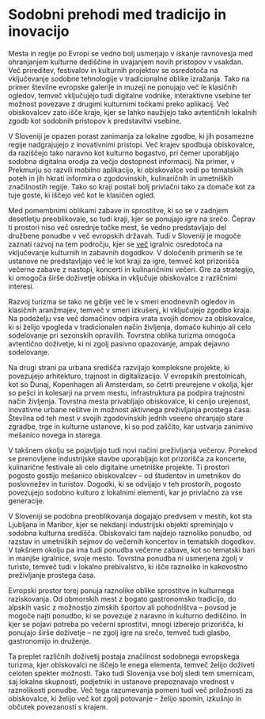 Sodobni prehodi med tradicijo in inovacijo
==========================================

Mesta in regije po Evropi se vedno bolj usmerjajo v iskanje ravnovesja med ohranjanjem kulturne dediščine in uvajanjem novih pristopov v vsakdan. Več prireditev, festivalov in kulturnih projektov se osredotoča na vključevanje sodobne tehnologije v tradicionalne oblike izražanja. Tako na primer številne evropske galerije in muzeji ne ponujajo več le klasičnih ogledov, temveč vključujejo tudi digitalne vodnike, interaktivne vsebine ter možnost povezave z drugimi kulturnimi točkami preko aplikacij. Več obiskovalcev zato išče kraje, kjer se lahko naužijejo tako avtentičnih lokalnih zgodb kot sodobnih pristopov k predstavitvi vsebine.

V Sloveniji je opazen porast zanimanja za lokalne zgodbe, ki jih posamezne regije nadgrajujejo z inovativnimi pristopi. Več krajev spodbuja obiskovalce, da raziščejo tako naravno kot kulturno bogastvo, pri čemer uporabljajo sodobna digitalna orodja za večjo dostopnost informacij. Na primer, v Prekmurju so razvili mobilno aplikacijo, ki obiskovalce vodi po tematskih poteh in jih hkrati informira o zgodovinskih, kulinaričnih in umetniških značilnostih regije. Tako so kraji postali bolj privlačni tako za domače kot za tuje goste, ki iščejo več kot le klasičen ogled.

Med pomembnimi oblikami zabave in sprostitve, ki so se v zadnjem desetletju preoblikovale, so tudi kraji, kjer se ponujajo igre na srečo. Čeprav ti prostori niso več osrednje točke mest, še vedno predstavljajo del družbene ponudbe v več evropskih državah. Tudi v Sloveniji je mogoče zaznati razvoj na tem področju, kjer se [več](https://gamblingsites.si/) igralnic osredotoča na vključevanje kulturnih in zabavnih dogodkov. V določenih primerih se te ustanove ne predstavljajo več le kot kraji za igre, temveč kot prizorišča večerne zabave z nastopi, koncerti in kulinaričnimi večeri. Gre za strategijo, ki omogoča širše doživetje obiska in vključuje obiskovalce z različnimi interesi.

Razvoj turizma se tako ne giblje več le v smeri enodnevnih ogledov in klasičnih aranžmajev, temveč v smeri izkušenj, ki vključujejo zgodbo kraja. Na podeželju vse več domačinov odpira vrata svojih domov za obiskovalce, ki si želijo vpogleda v tradicionalen način življenja, domačo kuhinjo ali celo sodelovanje pri sezonskih opravilih. Tovrstna oblika turizma omogoča avtentično doživetje, ki ni zgolj pasivno opazovanje, ampak dejavno sodelovanje.

Na drugi strani pa urbana središča razvijajo kompleksne projekte, ki povezujejo arhitekturo, trajnost in digitalizacijo. V evropskih prestolnicah, kot so Dunaj, Kopenhagen ali Amsterdam, so četrti preurejene v okolja, kjer so pešci in kolesarji na prvem mestu, infrastruktura pa podpira trajnostni način življenja. Tovrstna mesta privabljajo obiskovalce, ki cenijo urejenost, inovativne urbane rešitve in možnost aktivnega preživljanja prostega časa. Številna od teh mest v svojih zgodovinskih jedrih vseeno ohranjajo stare zgradbe, trge in kulturne ustanove, ki so pod zaščito, kar ustvarja zanimivo mešanico novega in starega.

V takšnem okolju se pojavljajo tudi novi načini preživljanja večerov. Ponekod se prenovljene industrijske stavbe uporabljajo kot prizorišča za koncerte, kulinarične festivale ali celo digitalne umetniške projekte. Ti prostori pogosto gostijo mešanico obiskovalcev – od študentov in umetnikov do poslovnežev in turistov. Dogodki, ki se odvijajo v teh prostorih, pogosto povezujejo sodobno kulturo z lokalnimi elementi, kar je privlačno za vse generacije.

V Sloveniji se podobna preoblikovanja dogajajo predvsem v mestih, kot sta Ljubljana in Maribor, kjer se nekdanji industrijski objekti spreminjajo v sodobna kulturna središča. Obiskovalci tam najdejo raznoliko ponudbo, od razstav in umetniških sejmov do večernih koncertov in tematskih dogodkov. V takšnem okolju pa ima tudi ponudba večerne zabave, kot so tematski bari in manjše igralnice, svoje mesto. Tovrstna ponudba ni usmerjena zgolj v turiste, temveč tudi v lokalno prebivalstvo, ki išče raznoliko in kakovostno preživljanje prostega časa.

Evropski prostor torej ponuja raznolike oblike sprostitve in kulturnega raziskovanja. Od obmorskih mest z bogato gastronomsko tradicijo, do alpskih vasic z možnostjo zimskih športov ali pohodništva – povsod je mogoče najti ponudbo, ki se povezuje z naravno in kulturno dediščino. In kjer se pojavi potreba po večerni sprostitvi, mnogi izberejo prizorišča, ki ponujajo širše doživetje – ne zgolj igre na srečo, temveč tudi glasbo, gastronomijo in druženje.

Ta preplet različnih doživetij postaja značilnost sodobnega evropskega turizma, kjer obiskovalci ne iščejo le enega elementa, temveč želijo doživeti celoten spekter možnosti. Tako tudi Slovenija vse bolj sledi tem smernicam, saj lokalne skupnosti, podjetniki in ustanove prepoznavajo vrednost v raznolikosti ponudbe. Več tega razumevanja pomeni tudi več priložnosti za obiskovalce, ki želijo več kot zgolj potovanje – želijo spomin, izkušnjo in občutek povezanosti s krajem.
